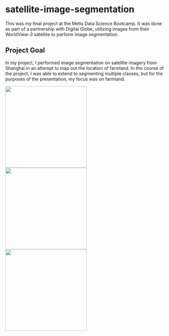 # satellite-image-segmentation
This was my final project at the Metis Data Science Bootcamp. It was done as part of a partnership with Digital Globe, utilizing images from their WorldView-3 satellite to perform image segmentation.

## Project Goal

In my project, I performed image segmentation on satellite imagery from Shanghai in an attempt to map out the location of farmland. In the course of the project, I was able to extend to segmenting multiple classes, but for the purposes of the presentation, my focus was on farmland.

<img src="https://github.com/Mattymar/satellite-image-segmentation/blob/master/images/farmland1.png" width=256>
<img src="https://github.com/Mattymar/satellite-image-segmentation/blob/master/images/farmland2.png" width=256>
<img src="https://github.com/Mattymar/satellite-image-segmentation/blob/master/images/farmland3.png" width=256>

